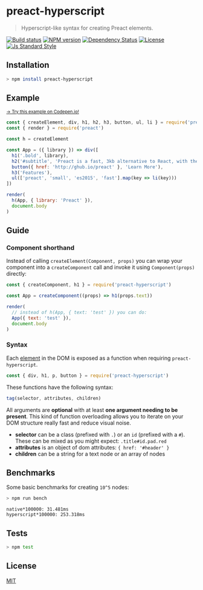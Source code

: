 
# preact-hyperscript

> Hyperscript-like syntax for creating Preact elements.

[![Build status][travis-image]][travis-url]
[![NPM version][version-image]][version-url]
[![Dependency Status][david-image]][david-url]
[![License][license-image]][license-url]
[![Js Standard Style][standard-image]][standard-url]

## Installation

```bash
> npm install preact-hyperscript
```

## Example

<sub>[→ Try this example on Codepen.io!](http://codepen.io/queckezz/pen/XKkEyj?editors=1010)</sub>

```js
const { createElement, div, h1, h2, h3, button, ul, li } = require('preact-hyperscript')
const { render } = require('preact')

const h = createElement

const App = ({ library }) => div([
  h1('.bold', library),
  h2('#subtitle', 'Preact is a fast, 3kb alternative to React, with the same ES2015 API'),
  button({ href: 'http://ghub.io/preact' }, 'Learn More'),
  h3('Features'),
  ul(['preact', 'small', 'es2015', 'fast'].map(key => li(key)))
])

render(
  h(App, { library: 'Preact' }),
  document.body
)
```

## Guide

### Component shorthand

Instead of calling `createElement(Component, props)` you can wrap your component into a `createComponent` call and invoke it using `Component(props)` directly:

```js
const { createComponent, h1 } = require('preact-hyperscript')

const App = createComponent((props) => h1(props.text))

render(
  // instead of h(App, { text: 'test' }) you can do:
  App({ text: 'test' }),
  document.body
)
```

### Syntax

Each [element](https://github.com/wooorm/html-tag-names/blob/4604477c3762b7df87536480fb453a9dd7feaaf0/index.json) in the DOM is exposed as a function when requiring `preact-hyperscript`.

```js
const { div, h1, p, button } = require('preact-hyperscript')
```

These functions have the following syntax:

```js
tag(selector, attributes, children)
```

All arguments are **optional** with at least **one argument needing to be present**. This kind of function overloading allows you to iterate on your DOM structure really fast and reduce visual noise.

* **selector** can be a class (prefixed with `.`) or an `id` (prefixed with a `#`). These can be mixed as you might expect: `.title#id.pad.red`
* **attributes** is an object of dom attributes: `{ href: '#header' }`
* **children** can be a string for a text node or an array of nodes

## Benchmarks

Some basic benchmarks for creating `10^5` nodes:

```bash
> npm run bench
```

```
native*100000: 31.481ms
hyperscript*100000: 253.318ms
```



## Tests

```bash
> npm test
```

## License

[MIT][license-url]

[travis-image]: https://img.shields.io/travis/queckezz/preact-hyperscript.svg?style=flat-square
[travis-url]: https://travis-ci.org/queckezz/preact-hyperscript

[version-image]: https://img.shields.io/npm/v/preact-hyperscript.svg?style=flat-square
[version-url]: https://npmjs.org/package/preact-hyperscript

[david-image]: http://img.shields.io/david/queckezz/preact-hyperscript.svg?style=flat-square
[david-url]: https://david-dm.org/queckezz/preact-hyperscript

[standard-image]: https://img.shields.io/badge/code-standard-brightgreen.svg?style=flat-square
[standard-url]: https://github.com/feross/standard

[license-image]: http://img.shields.io/npm/l/preact-hyperscript.svg?style=flat-square
[license-url]: ./license